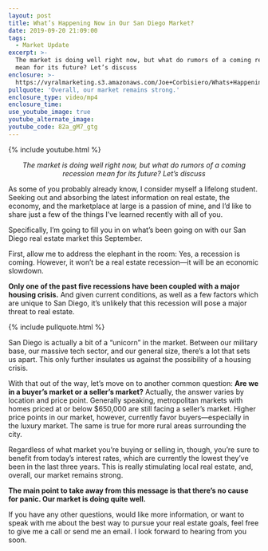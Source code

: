 ```yaml
---
layout: post
title: What’s Happening Now in Our San Diego Market?
date: 2019-09-20 21:09:00
tags:
  - Market Update
excerpt: >-
  The market is doing well right now, but what do rumors of a coming recession
  mean for its future? Let’s discuss
enclosure: >-
  https://vyralmarketing.s3.amazonaws.com/Joe+Corbisiero/Whats+Happening+Now+in+Our+San+Diego+Market_.mp4
pullquote: 'Overall, our market remains strong.'
enclosure_type: video/mp4
enclosure_time:
use_youtube_image: true
youtube_alternate_image:
youtube_code: 82a_gM7_gtg
---
```


{% include youtube.html %}

<p style="text-align:center;"><em>The market is doing well right now, but what do rumors of a coming recession mean for its future? Let’s discuss</em></p>

As some of you probably already know, I consider myself a lifelong student. Seeking out and absorbing the latest information on real estate, the economy, and the marketplace at large is a passion of mine, and I’d like to share just a few of the things I’ve learned recently with all of you.&nbsp;

Specifically, I’m going to fill you in on what’s been going on with our San Diego real estate market this September.&nbsp;

First, allow me to address the elephant in the room: Yes, a recession is coming. However, it won’t be a real estate recession—it will be an economic slowdown.&nbsp;

**Only one of the past five recessions have been coupled with a major housing crisis.** And given current conditions, as well as a few factors which are unique to San Diego, it’s unlikely that this recession will pose a major threat to real estate.&nbsp;

{% include pullquote.html %}

San Diego is actually a bit of a “unicorn” in the market. Between our military base, our massive tech sector, and our general size, there’s a lot that sets us apart. This only further insulates us against the possibility of a housing crisis.&nbsp;

With that out of the way, let’s move on to another common question: **Are we in a buyer’s market or a seller’s market?** Actually, the answer varies by location and price point. Generally speaking, metropolitan markets with homes priced at or below $650,000 are still facing a seller’s market. Higher price points in our market, however, currently favor buyers—especially in the luxury market. The same is true for more rural areas surrounding the city.

Regardless of what market you’re buying or selling in, though, you’re sure to benefit from today’s interest rates, which are currently the lowest they’ve been in the last three years. This is really stimulating local real estate, and, overall, our market remains strong.&nbsp;

**The main point to take away from this message is that there’s no cause for panic. Our market is doing quite well.&nbsp;**

If you have any other questions, would like more information, or want to speak with me about the best way to pursue your real estate goals, feel free to give me a call or send me an email. I look forward to hearing from you soon.<br>&nbsp;

&nbsp;